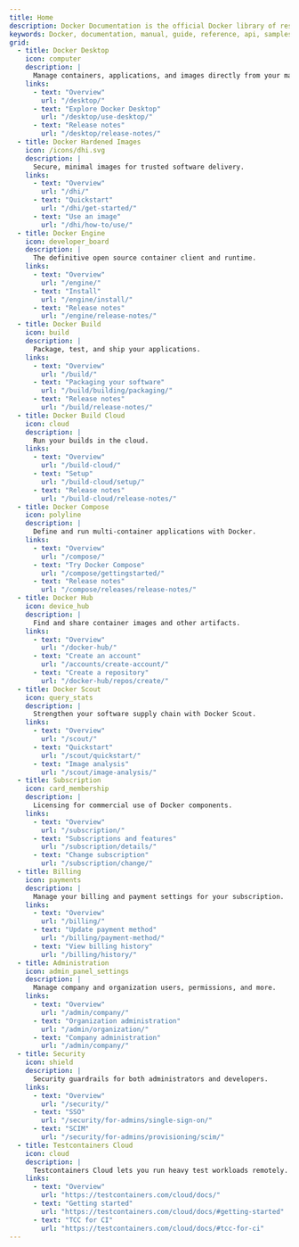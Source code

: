 ```yaml
---
title: Home
description: Docker Documentation is the official Docker library of resources, manuals, and guides to help you containerize applications.
keywords: Docker, documentation, manual, guide, reference, api, samples
grid:
  - title: Docker Desktop
    icon: computer
    description: |
      Manage containers, applications, and images directly from your machine.
    links:
      - text: "Overview"
        url: "/desktop/"
      - text: "Explore Docker Desktop"
        url: "/desktop/use-desktop/"
      - text: "Release notes"
        url: "/desktop/release-notes/"
  - title: Docker Hardened Images
    icon: /icons/dhi.svg
    description: |
      Secure, minimal images for trusted software delivery.
    links:
      - text: "Overview"
        url: "/dhi/"
      - text: "Quickstart"
        url: "/dhi/get-started/"
      - text: "Use an image"
        url: "/dhi/how-to/use/"
  - title: Docker Engine
    icon: developer_board
    description: |
      The definitive open source container client and runtime.
    links:
      - text: "Overview"
        url: "/engine/"
      - text: "Install"
        url: "/engine/install/"
      - text: "Release notes"
        url: "/engine/release-notes/"
  - title: Docker Build
    icon: build
    description: |
      Package, test, and ship your applications.
    links:
      - text: "Overview"
        url: "/build/"
      - text: "Packaging your software"
        url: "/build/building/packaging/"
      - text: "Release notes"
        url: "/build/release-notes/"
  - title: Docker Build Cloud
    icon: cloud
    description: |
      Run your builds in the cloud.
    links:
      - text: "Overview"
        url: "/build-cloud/"
      - text: "Setup"
        url: "/build-cloud/setup/"
      - text: "Release notes"
        url: "/build-cloud/release-notes/"
  - title: Docker Compose
    icon: polyline
    description: |
      Define and run multi-container applications with Docker.
    links:
      - text: "Overview"
        url: "/compose/"
      - text: "Try Docker Compose"
        url: "/compose/gettingstarted/"
      - text: "Release notes"
        url: "/compose/releases/release-notes/"
  - title: Docker Hub
    icon: device_hub
    description: |
      Find and share container images and other artifacts.
    links:
      - text: "Overview"
        url: "/docker-hub/"
      - text: "Create an account"
        url: "/accounts/create-account/"
      - text: "Create a repository"
        url: "/docker-hub/repos/create/"
  - title: Docker Scout
    icon: query_stats
    description: |
      Strengthen your software supply chain with Docker Scout.
    links:
      - text: "Overview"
        url: "/scout/"
      - text: "Quickstart"
        url: "/scout/quickstart/"
      - text: "Image analysis"
        url: "/scout/image-analysis/"
  - title: Subscription
    icon: card_membership
    description: |
      Licensing for commercial use of Docker components.
    links:
      - text: "Overview"
        url: "/subscription/"
      - text: "Subscriptions and features"
        url: "/subscription/details/"
      - text: "Change subscription"
        url: "/subscription/change/"
  - title: Billing
    icon: payments
    description: |
      Manage your billing and payment settings for your subscription.
    links:
      - text: "Overview"
        url: "/billing/"
      - text: "Update payment method"
        url: "/billing/payment-method/"
      - text: "View billing history"
        url: "/billing/history/"
  - title: Administration
    icon: admin_panel_settings
    description: |
      Manage company and organization users, permissions, and more.
    links:
      - text: "Overview"
        url: "/admin/company/"
      - text: "Organization administration"
        url: "/admin/organization/"
      - text: "Company administration"
        url: "/admin/company/"
  - title: Security
    icon: shield
    description: |
      Security guardrails for both administrators and developers.
    links:
      - text: "Overview"
        url: "/security/"
      - text: "SSO"
        url: "/security/for-admins/single-sign-on/"
      - text: "SCIM"
        url: "/security/for-admins/provisioning/scim/"
  - title: Testcontainers Cloud
    icon: cloud
    description: |
      Testcontainers Cloud lets you run heavy test workloads remotely.
    links:
      - text: "Overview"
        url: "https://testcontainers.com/cloud/docs/"
      - text: "Getting started"
        url: "https://testcontainers.com/cloud/docs/#getting-started"
      - text: "TCC for CI"
        url: "https://testcontainers.com/cloud/docs/#tcc-for-ci"
---
```

